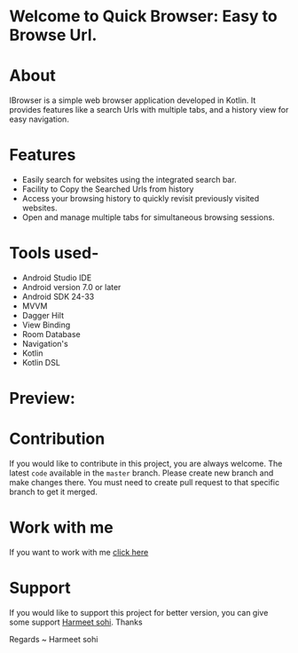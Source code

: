 # Welcome to Quick Browser: Easy to Browse Url.

# About

IBrowser is a simple web browser application developed in Kotlin. It provides features like a search Urls with multiple tabs, and a history view for
easy navigation.

# Features

- Easily search for websites using the integrated search bar.
- Facility to Copy the Searched Urls from history
- Access your browsing history to quickly revisit previously visited websites.
- Open and manage multiple tabs for simultaneous browsing sessions.

# Tools used-

- Android Studio IDE
- Android version 7.0 or later
- Android SDK 24-33
- MVVM
- Dagger Hilt
- View Binding
- Room Database
- Navigation's
- Kotlin
- Kotlin DSL

# Preview:

<p align="left">
</p>

# Contribution

If you would like to contribute in this project, you are always welcome. The latest `code` available in the `master` branch. Please create new branch
and make changes there. You must need to create pull request to that specific branch to get it merged.

# Work with me

If you want to work with me [click here](https://ultivic.com/)

# Support

If you would like to support this project for better version, you can give some support <a href="mailto:rakshakgaind02@gmail.com">Harmeet sohi</a>.
Thanks

Regards ~ Harmeet sohi